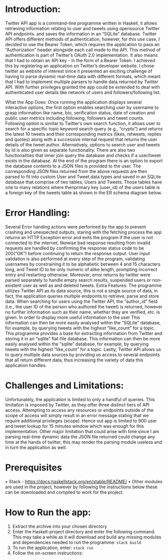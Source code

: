 # Introduction:
 
Twitter API app is a command-line programme written in Haskell, it allows retrieving information relating to user and tweets using opensource Twitter API endpoints. and saves the information in an “SQLite” database. Twitter API offers different methods of authentication, however, for this use case, I decided to use the Bearer Token, which requires the application to pass an “Authorization” header alongside each call made to the API. This method of authentication is part of Twitter’s OAuth 2.0 implementation. It also means that I had to obtain an API key - in the form of a Bearer Token. I achieved this by registering an application on Twitter’s developer website. I chose twitter as website of interest since it presented an exciting challenge of having to parse dynamic real-time data with different formats, which meant that I had to implement multiple parsers to handle data returned by Twitter API. With further privileges granted the app could be extended to deal with authenticated user details like network of users and followers/following list.

What the App Does:
Once running the application displays several interactive options, the first option enables searching user by username to grasp information like name, bio, verification status, date of creation and public user metrics including following, followers and tweet counts. Following option is similar to Twitter’s own search function, it allows user to search for a specific topic keyword search query (e.g., “crypto”) and returns the latest 10 tweets and their corresponding metrics (likes, retweets, replies and quotes) along with a successive internal request that returns the user details of the tweet author. Alternatively, options to search user and tweets by Id is also given as separate functionality. There are also two functionalities that inner join query the database and checks if a user/tweet exists in the database. At the end of the program there is an option to export the database contents to a JSON files is provided to the user.
The corresponding JSON files returned from the above requests are then parsed to fit into custom User and Tweet data types and saved in an SQLite database that comprise of two tables, Users and Tweets. Those tables have one to many relations where thenprimary key (user_id) of the users table is a foreign key of the tweets table as shown in the ER schema diagram below.

# Error Handling: 
Several Error handing actions were performed by the app to prevent crashing and unexpected outputs, staring with the fetching process the app returns an HTTP Exception error and exits the program if the user is not connected to the internet, likewise bad response resulting from invalid requests are handled by confirming the response status code to be 200(“OK”) before continuing to return the response output. User input validation is also performed at every step of the program, validating usernames by constraining it to be alphabetic between 4 and 15 characters long, and Tweet ID to be only numeric of alike length, prompting incorrect entry and restarting otherwise. Moreover, error returns by twitter were parsed separately to handle empty search results, suspended users or non-existent user as well as and deleted tweets. Extra Features:
The programme utilizes Twitter API as its data source, this is not a single source of data, in fact, the application queries multiple endpoints to retrieve, parse and store data.
When searching for users using the Twitter API, the “author_id” field (i.e., the user ID of the person who authored the tweet) is returned, however no further information such as their name, whether they are verified, etc. is given. In order to display more useful information to the user This information can then be more easily analysed within the “SQLite” database, for example, by querying tweets with the highest “like_count” for a topic.
This programme provides a base for extracting information from Twitter and storing it in an “sqlite” flat-file database. This information can then be more easily analysed within the “sqlite” database, for example, by querying tweets with the highest “like_count” for a topic.
Lastly, Twitter API allows us to query multiple data sources by providing us access to several endpoints that all return different data, thus increasing the variety of data this application handles.

# Challenges and Limitations:
Unfortunately, the application is limited to only a handful of queries. This limitation is imposed by Twitter, as they offer three distinct tiers of API access. Attempting to access any resources or endpoints outside of the scope of access will simply result in an error message stating that we require additional privileges (scope). Hence out app is limited to 900 user and tweet lookup for 15 minutes window which was enough for this implementation.
Other major limitation that could arise with time since I am parsing real-time dynamic data the JSON file returned could change any time at the hands of twitter, this may render the parsing module useless and in turn the application as well.

# Prerequisites
• Stack - https://docs.haskellstack.org/en/stable/README/
• Other modules are used in the project, however by following the instructions
below these can be downloaded and compiled to work for the project.

# How to Run the app:
1. Extract the archive into your chosen directory
2. Enter the Haskell-project directory and enter the following command. This
may take a while as it will download and build any missing modules and dependencies needed to run the programme:   `stack build`
3. To run the application, enter:
`stack run`
4. Follow the on-screen instructions: 
